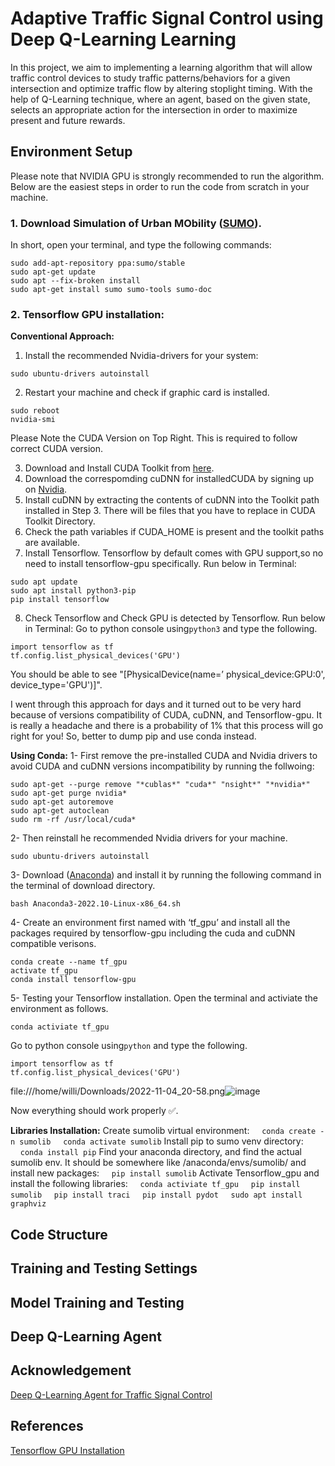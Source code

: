 # Adaptive Traffic Signal Control using Deep Q-Learning Learning
In this project, we aim to implementing a learning algorithm that will allow traffic control devices to study traffic patterns/behaviors for a given intersection and optimize traffic flow by altering stoplight timing. With the help of Q-Learning technique, where an agent, based on the given state, selects an appropriate action for the intersection in order to maximize present and future rewards. 

## Environment Setup 
Please note that NVIDIA GPU is strongly recommended to run the algorithm. Below are the easiest steps in order to run the code from scratch in your machine.

### 1. Download Simulation of Urban MObility ([SUMO](https://www.dlr.de/ts/en/desktopdefault.aspx/tabid-9883/16931_read-41000/)). 
In short, open your terminal, and type the following commands:
    
    sudo add-apt-repository ppa:sumo/stable
    sudo apt-get update
    sudo apt --fix-broken install
    sudo apt-get install sumo sumo-tools sumo-doc
    
### 2. Tensorflow GPU installation:
**Conventional Approach:**

1. Install the recommended Nvidia-drivers for your system:
```
sudo ubuntu-drivers autoinstall
```

2. Restart your machine and check if graphic card is installed.
```
sudo reboot
nvidia-smi
```
Please Note the CUDA Version on Top Right. This is required to follow correct CUDA version.

3. Download and Install CUDA Toolkit from [here](https://developer.nvidia.com/cuda-toolkit-archive).
4. Download the correspomding cuDNN for installedCUDA by signing up on [Nvidia](https://developer.nvidia.com/rdp/cudnn-archive#a-collapse804-110).
5. Install cuDNN by extracting the contents of cuDNN into the Toolkit path installed in Step 3. There will be files that you have to replace in CUDA Toolkit Directory.
6. Check the path variables if CUDA_HOME is present and the toolkit paths are available.
7. Install Tensorflow. Tensorflow by default comes with GPU support,so no need to install tensorflow-gpu specifically. Run below in Terminal:
```
sudo apt update
sudo apt install python3-pip
pip install tensorflow
```
8. Check Tensorflow and Check GPU is detected by Tensorflow. Run below in Terminal:
Go to python console using```python3``` and type the following.
```
import tensorflow as tf
tf.config.list_physical_devices('GPU')
```
You should be able to see "[PhysicalDevice(name=’ physical_device:GPU:0', device_type='GPU')]".
    
I went through this approach for days and it turned out to be very hard because of versions compatibility of CUDA, cuDNN, and Tensorflow-gpu. It is really a headache and there is a probability of 1% that this process will go right for you!
So, better to dump pip and use conda instead.

**Using Conda:**
1- First remove the pre-installed CUDA and Nvidia drivers to avoid CUDA and cuDNN versions incompatibility by running the follwoing: 
```
sudo apt-get --purge remove "*cublas*" "cuda*" "nsight*" "*nvidia*"
sudo apt-get purge nvidia*
sudo apt-get autoremove
sudo apt-get autoclean
sudo rm -rf /usr/local/cuda*
```
2- Then reinstall he recommended Nvidia drivers for your machine.
```
sudo ubuntu-drivers autoinstall
```
3- Download ([Anaconda](https://www.anaconda.com/distribution/#download-section)) and install it by running the following command in the terminal of download directory. 
```
bash Anaconda3-2022.10-Linux-x86_64.sh
```
4- Create an environment first named with ‘tf_gpu’ and install all the packages required by tensorflow-gpu including the cuda and cuDNN compatible verisons.
```
conda create --name tf_gpu
activate tf_gpu
conda install tensorflow-gpu
```
5- Testing your Tensorflow installation. Open the terminal and activiate the environment as follows.
```
conda activiate tf_gpu
```
Go to python console using```python``` and type the following.
```
import tensorflow as tf
tf.config.list_physical_devices('GPU')
```
file:///home/willi/Downloads/2022-11-04_20-58.png![image](https://user-images.githubusercontent.com/90580636/200052029-8d836cd7-3a00-40a7-b2d5-689d9351e5f5.png)

Now everything should work properly ✅.

**Libraries Installation:**
Create sumolib virtual environment:
    &nbsp;&nbsp;&nbsp;&nbsp;```conda create -n sumolib```
    &nbsp;&nbsp;&nbsp;&nbsp;```conda activate sumolib```
Install pip to sumo venv directory:
    &nbsp;&nbsp;&nbsp;&nbsp;```conda install pip```
Find your anaconda directory, and find the actual sumolib env. It should be somewhere like /anaconda/envs/sumolib/ and 
install new packages:
    &nbsp;&nbsp;&nbsp;&nbsp;```pip install sumolib```
Activate Tensorflow_gpu and install the following libraries:
    &nbsp;&nbsp;&nbsp;&nbsp;```conda activiate tf_gpu```
    &nbsp;&nbsp;&nbsp;&nbsp;```pip install sumolib```
    &nbsp;&nbsp;&nbsp;&nbsp;```pip install traci```
    &nbsp;&nbsp;&nbsp;&nbsp;```pip install pydot```
    &nbsp;&nbsp;&nbsp;&nbsp;```sudo apt install graphviz```

## Code Structure

## Training and Testing Settings

## Model Training and Testing

## Deep Q-Learning Agent 

## Acknowledgement
[Deep Q-Learning Agent for Traffic Signal Control](https://github.com/AndreaVidali/Deep-QLearning-Agent-for-Traffic-Signal-Control)

## References
[Tensorflow GPU Installation](https://towardsdatascience.com/tensorflow-gpu-installation-made-easy-use-conda-instead-of-pip-52e5249374bc)


    
    
    
